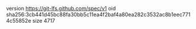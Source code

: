 version https://git-lfs.github.com/spec/v1
oid sha256:3cb441d45bc88fa30bb5c11ea4f2baf4a80ea282c3532ac8b1eec7714c55852e
size 4717
